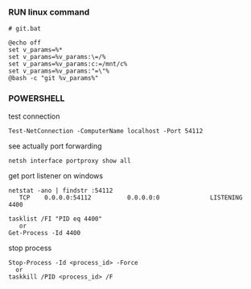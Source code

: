 ### RUN linux command

```
# git.bat

@echo off
set v_params=%*
set v_params=%v_params:\=/%
set v_params=%v_params:c:=/mnt/c%
set v_params=%v_params:"=\"%
@bash -c "git %v_params%"
```

### POWERSHELL

test connection
```
Test-NetConnection -ComputerName localhost -Port 54112
```

see actually port forwarding 
```
netsh interface portproxy show all
```

get port listener on windows
```
netstat -ano | findstr :54112
   TCP    0.0.0.0:54112          0.0.0.0:0              LISTENING       4400
```
```
tasklist /FI "PID eq 4400"
   or
Get-Process -Id 4400
```

stop process
```
Stop-Process -Id <process_id> -Force
  or
taskkill /PID <process_id> /F
```

